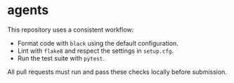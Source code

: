 # agents

This repository uses a consistent workflow:

- Format code with `black` using the default configuration.
- Lint with `flake8` and respect the settings in `setup.cfg`.
- Run the test suite with `pytest`.

All pull requests must run and pass these checks locally before submission.
